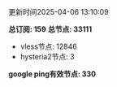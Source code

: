 更新时间2025-04-06 13:10:09

**总订阅: 159**
**总节点: 33111**
- vless节点: 12846
- hysteria2节点: 3

**google ping有效节点: 330**
